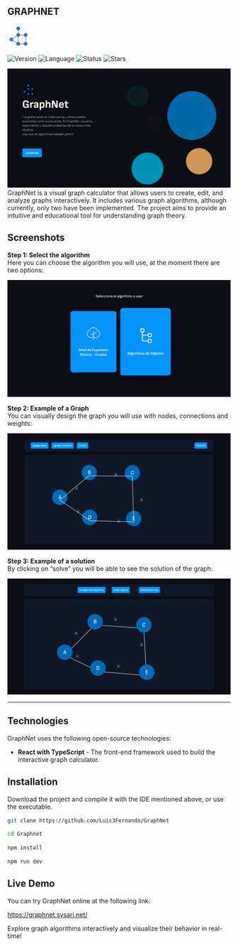 ## GRAPHNET

<img src="src/assets/icon/logo.png" alt="LOGO" width="50"/>

![Version](https://img.shields.io/badge/version-1.0.0-blue) ![Language](https://img.shields.io/badge/language-Typescript-blue) ![Status](https://img.shields.io/badge/status-first%20version-blue)
![Stars](https://img.shields.io/github/stars/Luis3Fernando/GraphNet?style=social)

<img src="src/assets/screenshots/presentation.png" width="600"/>
GraphNet is a visual graph calculator that allows users to create, edit, and analyze graphs interactively. It includes various graph algorithms, although currently, only two have been implemented. The project aims to provide an intuitive and educational tool for understanding graph theory.

## Screenshots

**Step 1: Select the algorithm**  
Here you can choose the algorithm you will use, at the moment there are two options:

<img src="src/assets/screenshots/options.png" width="600"/>

**Step 2: Example of a Graph**  
You can visually design the graph you will use with nodes, connections and weights:

<img src="src/assets/screenshots/graph.png" width="600"/>

**Step 3: Example of a solution**  
By clicking on “solve” you will be able to see the solution of the graph:

<img src="src/assets/screenshots/solution.png" width="600"/>

---

## Technologies

GraphNet uses the following open-source technologies:

- **React with TypeScript** - The front-end framework used to build the interactive graph calculator.

## Installation

Download the project and compile it with the IDE mentioned above, or use the executable.


```bash
git clone https://github.com/Luis3Fernando/GraphNet
```

```bash
cd Graphnet
```

```bash
npm install
```

```bash
npm run dev

```

## Live Demo
You can try GraphNet online at the following link:

https://graphnet.sysari.net/

Explore graph algorithms interactively and visualize their behavior in real-time!


